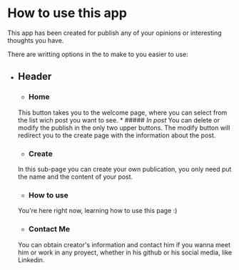 # How to use this app

This app has been created for publish any of your opinions or interesting thoughts you have.

There are writting options in the to make to you easier to use:

* ## Header
    * ### Home
    This button takes you to the welcome page, where you can select from the list wich post you want to see.
        * ##### *In post*
        You can delete or modify the publish in the only two upper buttons. The modify button will redirect you to the create page with the information about the post.
    * ### Create
    In this sub-page you can create your own publication, you only need put the name and the content of your post.
    * ### How to use
    You're here right now, learning how to use this page :)
    * ### Contact Me
    You can obtain creator's information and contact him if you wanna meet him or work in any proyect, whether in his github or his social media, like Linkedin.
